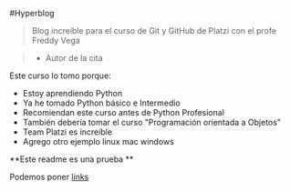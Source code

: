 #Hyperblog

>Blog increíble para el curso de Git y GitHub de Platzi con el profe Freddy Vega 

> - Autor de la cita

Este curso lo tomo porque:

- Estoy aprendiendo Python
- Ya he tomado Python básico e Intermedio
- Recomiendan este curso antes de Python Profesional
- También debería tomar el curso "Programación orientada a Objetos"
- Team Platzi es increíble
- Agrego otro ejemplo linux mac windows

**Este readme es una prueba **

Podemos poner [links](http://google.com/ "links")